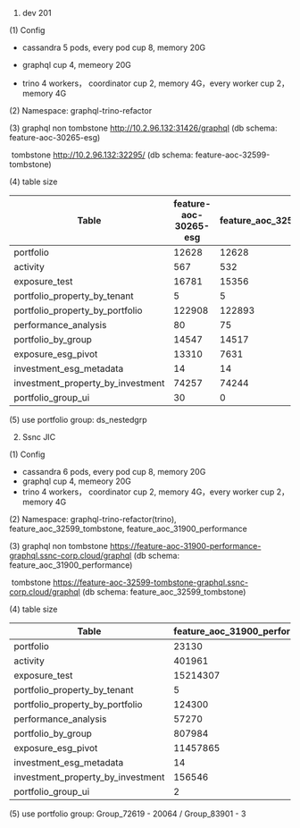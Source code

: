 1. dev 201

 (1) Config

- cassandra  5 pods,  every pod cup 8, memory 20G

- graphql  cup 4, memeory 20G

- trino  4 workers， coordinator cup 2, memory 4G，every worker cup 2， memory 4G


 (2) Namespace: graphql-trino-refactor

 (3) graphql
			non tombstone http://10.2.96.132:31426/graphql  (db schema: feature-aoc-30265-esg)

​    tombstone http://10.2.96.132:32295/ (db schema: feature-aoc-32599-tombstone)

 (4) table size

| Table                             | feature-aoc-30265-esg | feature_aoc_32599_tombstone |
| --------------------------------- | --------------------- | --------------------------- |
| portfolio                         | 12628                 | 12628                       |
| activity                          | 567                   | 532                         |
| exposure_test                     | 16781                 | 15356                       |
| portfolio_property_by_tenant      | 5                     | 5                           |
| portfolio_property_by_portfolio   | 122908                | 122893                      |
| performance_analysis              | 80                    | 75                          |
| portfolio_by_group                | 14547                 | 14517                       |
| exposure_esg_pivot                | 13310                 | 7631                        |
| investment_esg_metadata           | 14                    | 14                          |
| investment_property_by_investment | 74257                 | 74244                       |
| portfolio_group_ui                | 30                    | 0                           |

(5) use portfolio group: ds_nestedgrp



2. Ssnc JIC

(1) Config

- cassandra  6 pods,  every pod cup 8, memory 20G
- graphql  cup 4, memeory 20G
- trino  4 workers， coordinator cup 2, memory 4G，every worker cup 2， memory 4G

(2) Namespace: graphql-trino-refactor(trino), feature_aoc_32599_tombstone,  feature_aoc_31900_performance

(3) graphql
			non tombstone https://feature-aoc-31900-performance-graphql.ssnc-corp.cloud/graphql  (db schema: feature_aoc_31900_performance)

​    tombstone https://feature-aoc-32599-tombstone-graphql.ssnc-corp.cloud/graphql   (db schema: feature_aoc_32599_tombstone)

(4) table size

| Table                             | feature_aoc_31900_performance | feature_aoc_32599_tombstone |
| --------------------------------- | ----------------------------- | --------------------------- |
| portfolio                         | 23130                         | 23130                       |
| activity                          | 401961                        | 267974                      |
| exposure_test                     | 15214307                      | 14577835                    |
| portfolio_property_by_tenant      | 5                             | 5                           |
| portfolio_property_by_portfolio   | 124300                        | 124300                      |
| performance_analysis              | 57270                         | 38180                       |
| portfolio_by_group                | 807984                        | 807984                      |
| exposure_esg_pivot                | 11457865                      | 11715066                    |
| investment_esg_metadata           | 14                            | 14                          |
| investment_property_by_investment | 156546                        | 173940                      |
| portfolio_group_ui                | 2                             | 0                           |

(5) use portfolio group:  Group_72619   - 20064 /  Group_83901 - 3





